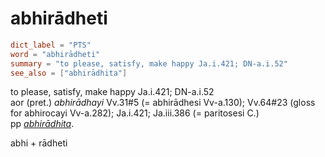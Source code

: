 # abhirādheti

``` toml
dict_label = "PTS"
word = "abhirādheti"
summary = "to please, satisfy, make happy Ja.i.421; DN-a.i.52"
see_also = ["abhirādhita"]
```

to please, satisfy, make happy Ja.i.421; DN\-a.i.52  
aor (pret.) *abhirādhayi* Vv.31#5 (= abhirādhesi Vv\-a.130); Vv.64#23 (gloss for abhirocayi Vv\-a.282); Ja.i.421; Ja.iii.386 (= paritosesi C.)  
pp *[abhirādhita](abhirādhita.md)*.

abhi \+ rādheti

